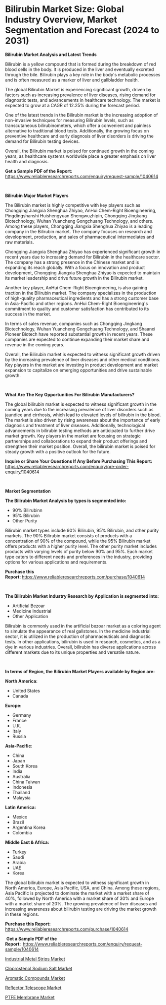 <p><h1>Bilirubin Market Size: Global Industry Overview, Market Segmentation and Forecast (2024 to 2031)</h1></p><p><strong>Bilirubin Market Analysis and Latest Trends</strong></p>
<p><p>Bilirubin is a yellow compound that is formed during the breakdown of red blood cells in the body. It is produced in the liver and eventually excreted through the bile. Bilirubin plays a key role in the body's metabolic processes and is often measured as a marker of liver and gallbladder health.</p><p>The global Bilirubin Market is experiencing significant growth, driven by factors such as increasing prevalence of liver diseases, rising demand for diagnostic tests, and advancements in healthcare technology. The market is expected to grow at a CAGR of 12.25% during the forecast period.</p><p>One of the latest trends in the Bilirubin market is the increasing adoption of non-invasive techniques for measuring Bilirubin levels, such as transcutaneous bilirubinometers, which offer a convenient and painless alternative to traditional blood tests. Additionally, the growing focus on preventive healthcare and early diagnosis of liver disorders is driving the demand for Bilirubin testing devices.</p><p>Overall, the Bilirubin market is poised for continued growth in the coming years, as healthcare systems worldwide place a greater emphasis on liver health and diagnosis.</p></p>
<p><strong>Get a Sample PDF of the Report:&nbsp;</strong> <a href="https://www.reliableresearchreports.com/enquiry/request-sample/1040614">https://www.reliableresearchreports.com/enquiry/request-sample/1040614</a></p>
<p>&nbsp;</p>
<p><strong>Bilirubin Major Market Players</strong></p>
<p><p>The Bilirubin market is highly competitive with key players such as Chongqing Jiangxia Shenghua Zhiyao, AnHui Chem-Right Bioengineering, Pingdingshanshi Huishengyuan Shengwuzhipin, Chongqing Jingkang Biotechnology, Wuhan Yuancheng Gongchuang Technology, and others. Among these players, Chongqing Jiangxia Shenghua Zhiyao is a leading company in the Bilirubin market. The company focuses on research and development, production, and sales of pharmaceutical intermediates and raw materials.</p><p>Chongqing Jiangxia Shenghua Zhiyao has experienced significant growth in recent years due to increasing demand for Bilirubin in the healthcare sector. The company has a strong presence in the Chinese market and is expanding its reach globally. With a focus on innovation and product development, Chongqing Jiangxia Shenghua Zhiyao is expected to maintain its market leadership and drive future growth in the Bilirubin market.</p><p>Another key player, AnHui Chem-Right Bioengineering, is also gaining traction in the Bilirubin market. The company specializes in the production of high-quality pharmaceutical ingredients and has a strong customer base in Asia-Pacific and other regions. AnHui Chem-Right Bioengineering's commitment to quality and customer satisfaction has contributed to its success in the market.</p><p>In terms of sales revenue, companies such as Chongqing Jingkang Biotechnology, Wuhan Yuancheng Gongchuang Technology, and Shaanxi Pioneer Biotech have reported substantial growth in recent years. These companies are expected to continue expanding their market share and revenue in the coming years.</p><p>Overall, the Bilirubin market is expected to witness significant growth driven by the increasing prevalence of liver diseases and other medical conditions. Key players in the market are investing in product development and market expansion to capitalize on emerging opportunities and drive sustainable growth.</p></p>
<p>&nbsp;</p>
<p><strong>What Are The Key Opportunities For Bilirubin Manufacturers?</strong></p>
<p><p>The global bilirubin market is expected to witness significant growth in the coming years due to the increasing prevalence of liver disorders such as jaundice and cirrhosis, which lead to elevated levels of bilirubin in the blood. The market is also driven by rising awareness about the importance of early diagnosis and treatment of liver diseases. Additionally, technological advancements in bilirubin testing methods are anticipated to further drive market growth. Key players in the market are focusing on strategic partnerships and collaborations to expand their product offerings and strengthen their market position. Overall, the bilirubin market is poised for steady growth with a positive outlook for the future.</p></p>
<p><strong>Inquire or Share Your Questions If Any Before Purchasing This Report:</strong> <a href="https://www.reliableresearchreports.com/enquiry/pre-order-enquiry/1040614">https://www.reliableresearchreports.com/enquiry/pre-order-enquiry/1040614</a></p>
<p>&nbsp;</p>
<p><strong>Market Segmentation</strong></p>
<p><strong>The Bilirubin Market Analysis by types is segmented into:</strong></p>
<p><ul><li>90% Bilirubinn</li><li>95% Bilirubin</li><li>Other Purity</li></ul></p>
<p><p>Bilirubin market types include 90% Bilirubin, 95% Bilirubin, and other purity markets. The 90% Bilirubin market consists of products with a concentration of 90% of the compound, while the 95% Bilirubin market offers products with a higher purity level. The other purity market includes products with varying levels of purity below 90% and 95%. Each market type caters to different needs and preferences in the industry, providing options for various applications and requirements.</p></p>
<p><strong>Purchase this Report:&nbsp;</strong><a href="https://www.reliableresearchreports.com/purchase/1040614">https://www.reliableresearchreports.com/purchase/1040614</a></p>
<p>&nbsp;</p>
<p><strong>The Bilirubin Market Industry Research by Application is segmented into:</strong></p>
<p><ul><li>Artificial Bezoar</li><li>Medicine Industrial</li><li>Other Application</li></ul></p>
<p><p>Bilirubin is commonly used in the artificial bezoar market as a coloring agent to simulate the appearance of real gallstones. In the medicine industrial sector, it is utilized in the production of pharmaceuticals and diagnostic tests. In other applications, bilirubin is used in research, cosmetics, and as a dye in various industries. Overall, bilirubin has diverse applications across different markets due to its unique properties and versatile nature.</p></p>
<p>&nbsp;</p>
<p><strong>In terms of Region, the Bilirubin Market Players available by Region are:</strong></p>
<p>
    <p> <strong> North America: </strong>
        <ul>
            <li>United States</li>
            <li>Canada</li>
        </ul>
        </p> 
    <p> <strong> Europe: </strong>
        <ul>
            <li>Germany</li>
            <li>France</li>
            <li>U.K.</li>
            <li>Italy</li>
            <li>Russia</li>
        </ul>
        </p> 
    <p> <strong> Asia-Pacific: </strong>
        <ul>
            <li>China</li>
            <li>Japan</li>
            <li>South Korea</li>
            <li>India</li>
            <li>Australia</li>
            <li>China Taiwan</li>
            <li>Indonesia</li>
            <li>Thailand</li>
            <li>Malaysia</li>
        </ul>
        </p> 
    <p> <strong> Latin America: </strong>
        <ul>
            <li>Mexico</li>
            <li>Brazil</li>
            <li>Argentina Korea</li>
            <li>Colombia</li>
        </ul>
        </p> 
    <p> <strong> Middle East & Africa: </strong>
        <ul>
            <li>Turkey</li>
            <li>Saudi</li>
            <li>Arabia</li>
            <li>UAE</li>
            <li>Korea</li>
        </ul>
    </p>
    </p>
<p><p>The global bilirubin market is expected to witness significant growth in North America, Europe, Asia Pacific, USA, and China. Among these regions, Asia Pacific is projected to dominate the market with a market share of 40%, followed by North America with a market share of 30% and Europe with a market share of 20%. The growing prevalence of liver diseases and increasing awareness about bilirubin testing are driving the market growth in these regions.</p></p>
<p><strong>Purchase this Report: </strong><a href="https://www.reliableresearchreports.com/purchase/1040614">https://www.reliableresearchreports.com/purchase/1040614</a></p>
<p>&nbsp;<strong>Get a Sample PDF of the Report:&nbsp;&nbsp;</strong><a href="https://www.reliableresearchreports.com/enquiry/request-sample/1040614">https://www.reliableresearchreports.com/enquiry/request-sample/1040614</a></p>
<p><strong></strong></p>
<p><p><a href="https://view.publitas.com/reportprime-1/industrial-metal-strips-market-size-furnishes-valuable-information-encompassing-market-share-market-trends-and-projections-spanning-from-2023-to-2030/">Industrial Metal Strips Market</a></p><p><a href="https://issuu.com/reportprime-2/docs/cloprostenol-sodium-salt-market-size-2030.pptx">Cloprostenol Sodium Salt Market</a></p><p><a href="https://github.com/okotobwrhuteie/Market-Research-Report-List-1/blob/main/aromatic-compounds-market.md">Aromatic Compounds Market</a></p><p><a href="https://flame-sidecar-702.notion.site/Reflector-Telescope-Market-Size-Market-Share-and-Global-Market-Analysis-Report-2024-2031-94c9de529c364b08903085dd07499aab">Reflector Telescope Market</a></p><p><a href="https://github.com/myacatherineblakecaczo9vcsw/Market-Research-Report-List-1/blob/main/ptfe-membrane-market.md">PTFE Membrane Market</a></p></p>